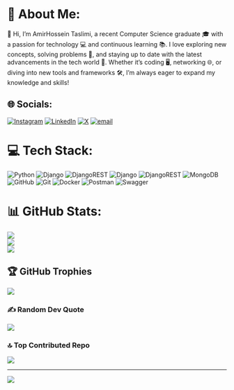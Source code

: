 # 💫 About Me:
👋 Hi, I’m AmirHossein Taslimi, a recent Computer Science graduate 🎓 with a passion for technology 💻 and continuous learning 📚. I love exploring new concepts, solving problems 🧩, and staying up to date with the latest advancements in the tech world 🚀. Whether it’s coding 🖥️, networking 🌐, or diving into new tools and frameworks 🛠️, I’m always eager to expand my knowledge and skills!


## 🌐 Socials:
[![Instagram](https://img.shields.io/badge/Instagram-%23E4405F.svg?logo=Instagram&logoColor=white)](https://instagram.com/amir.scheldon) [![LinkedIn](https://img.shields.io/badge/LinkedIn-%230077B5.svg?logo=linkedin&logoColor=white)](https://www.linkedin.com/in/amir-taslimi-7ba053268/) [![X](https://img.shields.io/badge/X-black.svg?logo=X&logoColor=white)](https://x.com/Scheldonism) [![email](https://img.shields.io/badge/Email-D14836?logo=gmail&logoColor=white)](mailto:amirtaslimi12@gmail.com) 

# 💻 Tech Stack:
![Python](https://img.shields.io/badge/python-3670A0?style=flat-square&logo=python&logoColor=ffdd54) ![Django](https://img.shields.io/badge/django-%23092E20.svg?style=flat-square&logo=django&logoColor=white) ![DjangoREST](https://img.shields.io/badge/DJANGO-REST-ff1709?style=flat-square&logo=django&logoColor=white&color=ff1709&labelColor=gray) ![Django](https://img.shields.io/badge/django-%23092E20.svg?style=flat-square&logo=django&logoColor=white) ![DjangoREST](https://img.shields.io/badge/DJANGO-REST-ff1709?style=flat-square&logo=django&logoColor=white&color=ff1709&labelColor=gray) ![MongoDB](https://img.shields.io/badge/MongoDB-%234ea94b.svg?style=flat-square&logo=mongodb&logoColor=white) ![GitHub](https://img.shields.io/badge/github-%23121011.svg?style=flat-square&logo=github&logoColor=white) ![Git](https://img.shields.io/badge/git-%23F05033.svg?style=flat-square&logo=git&logoColor=white) ![Docker](https://img.shields.io/badge/docker-%230db7ed.svg?style=flat-square&logo=docker&logoColor=white) ![Postman](https://img.shields.io/badge/Postman-FF6C37?style=flat-square&logo=postman&logoColor=white) ![Swagger](https://img.shields.io/badge/-Swagger-%23Clojure?style=flat-square&logo=swagger&logoColor=white)
# 📊 GitHub Stats:
![](https://github-readme-stats.vercel.app/api?username=AmirScheldon&theme=dark&hide_border=false&include_all_commits=true&count_private=false)<br/>
![](https://github-readme-streak-stats.herokuapp.com/?user=AmirScheldon&theme=dark&hide_border=false)<br/>
![](https://github-readme-stats.vercel.app/api/top-langs/?username=AmirScheldon&theme=dark&hide_border=false&include_all_commits=true&count_private=false&layout=compact)

## 🏆 GitHub Trophies
![](https://github-profile-trophy.vercel.app/?username=AmirScheldon&theme=radical&no-frame=false&no-bg=false&margin-w=4)

### ✍️ Random Dev Quote
![](https://quotes-github-readme.vercel.app/api?type=vetical&theme=dark)

### 🔝 Top Contributed Repo
![](https://github-contributor-stats.vercel.app/api?username=AmirScheldon&limit=5&theme=dark&combine_all_yearly_contributions=true)

---
[![](https://visitcount.itsvg.in/api?id=AmirScheldon&icon=2&color=1)](https://visitcount.itsvg.in)

<!-- Proudly created with GPRM ( https://gprm.itsvg.in ) -->
